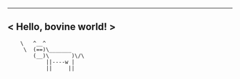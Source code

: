  _______________________ 
< Hello, bovine world!  >
 ----------------------- 
        \   ^__^
         \  (==)\_______
            (__)\       )\/\
                ||----w |
                ||     ||

